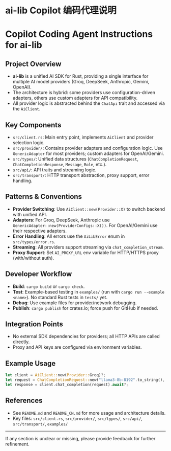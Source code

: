 # ai-lib Copilot 编码代理说明
# Copilot Coding Agent Instructions for ai-lib

## Project Overview
- **ai-lib** is a unified AI SDK for Rust, providing a single interface for multiple AI model providers (Groq, DeepSeek, Anthropic, Gemini, OpenAI).
- The architecture is hybrid: some providers use configuration-driven adapters, others use custom adapters for API compatibility.
- All provider logic is abstracted behind the `ChatApi` trait and accessed via the `AiClient`.

## Key Components
- `src/client.rs`: Main entry point, implements `AiClient` and provider selection logic.
- `src/provider/`: Contains provider adapters and configuration logic. Use `GenericAdapter` for most providers; custom adapters for OpenAI/Gemini.
- `src/types/`: Unified data structures (`ChatCompletionRequest`, `ChatCompletionResponse`, `Message`, `Role`, etc.).
- `src/api/`: API traits and streaming logic.
- `src/transport/`: HTTP transport abstraction, proxy support, error handling.

## Patterns & Conventions
- **Provider Switching**: Use `AiClient::new(Provider::X)` to switch backend with unified API.
- **Adapters**: For Groq, DeepSeek, Anthropic use `GenericAdapter::new(ProviderConfigs::X())`. For OpenAI/Gemini use their respective adapters.
- **Error Handling**: All errors use the `AiLibError` enum in `src/types/error.rs`.
- **Streaming**: All providers support streaming via `chat_completion_stream`.
- **Proxy Support**: Set `AI_PROXY_URL` env variable for HTTP/HTTPS proxy (with/without auth).

## Developer Workflow
- **Build**: `cargo build` or `cargo check`.
- **Test**: Example-based testing in `examples/` (run with `cargo run --example <name>`). No standard Rust tests in `tests/` yet.
- **Debug**: Use example files for provider/network debugging.
- **Publish**: `cargo publish` for crates.io; force push for GitHub if needed.

## Integration Points
- No external SDK dependencies for providers; all HTTP APIs are called directly.
- Proxy and API keys are configured via environment variables.

## Example Usage
```rust
let client = AiClient::new(Provider::Groq)?;
let request = ChatCompletionRequest::new("llama3-8b-8192".to_string(), vec![Message { role: Role::User, content: "Hello".to_string() }]);
let response = client.chat_completion(request).await?;
```

## References
- See `README.md` and `README_CN.md` for more usage and architecture details.
- Key files: `src/client.rs`, `src/provider/`, `src/types/`, `src/api/`, `src/transport/`, `examples/`

---
If any section is unclear or missing, please provide feedback for further refinement.
